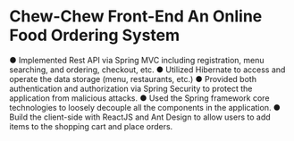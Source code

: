 # Chew-Chew Front-End  An Online Food Ordering System

● Implemented Rest API via Spring MVC including registration, menu searching, and ordering, checkout, etc.
● Utilized Hibernate to access and operate the data storage (menu, restaurants, etc.)
● Provided both authentication and authorization via Spring Security to protect the application from
malicious attacks.
● Used the Spring framework core technologies to loosely decouple all the components in the
application.
● Build the client-side with ReactJS and Ant Design to allow users to add items to the shopping cart and
place orders.
